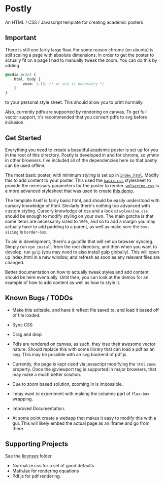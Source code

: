Postly
======

An HTML / CSS / Javascript template for creating academic posters

Important
---------

There is still one fairly large flaw. For some reason chrome (on ubuntu) is
still scaling a page with absolute dimensions. In order to get the poster to
actually fit on a page I had to manually tweak the zoom. You can do this by
adding

```css
@media print {
    html, body {
        zoom: 1.15; /* or w/e is necessary */
    }
}
```

to your personal style sheet. This should allow you to print normally.

Also, currently pdfs are supported by rendering on canvas. To get full vector
support, it's recommended that you convert pdfs to svg before inclusion.

Get Started
-----------

Everything you need to create a beautiful academic poster is set up for you in
the root of this directory. Postly is developed in and for chrome, so ymmv in
other browsers. I've included all of the dependencies here so that postly can
be used offline.

The most basic poster, with minimum styling is set up in
[`index.html`](index.html). Modify this to add content to your poster. This
used the [`basic.css`](basic.css) stylesheet to provide the necessary parameters
for the poster to render. [`wolverine.css`](wolverine.css) is a more advanced
stylesheet that was used to create [this demo](demos/wolverine/index.html).

The template itself is fairly basic html, and should be easily understood with
cursory knowledge of html. Similarly there's nothing too advanced with custom
styling. Cursory knowledge of css and a look at `wolverine.css` should be
enough to modify styling on your own. The main gotcha is that some items are
necessarily sized to `100%`, and so to add a margin you may actually have to add
padding to a parent, as well as make sure the `box-sizing` is `border-box`.

To aid in development, there's a gulpfile that will set up browser
syncing. Simply run `npm install` from the root directory, and then when you
want to develop, run `gulp` (you may need to also install gulp globally). This
will open up index.html in a new window, and refresh as soon as any relevant
files are changed.

Better documentation on how to actually tweak styles and add content should be
here eventually. Until then, you can look at the demos for an example of how to
add content as well as how to style it.

Known Bugs / TODOs
------------------

* Make title editable, and have it reflect file saved to, and load it based off
  of file loaded.
* Sync CSS
* Drag and drop

* Pdfs are rendered on canvas, as such, they lose their awesome vector
  nature. Should replace this with some library that can load a pdf as an
  svg. This may be possible with an svg backend of pdf.js.
* Currently, the page is kept sized via javascript modifying the `html` `zoom`
  property. Once the @viewport tag is supported in major browsers, that may
  make a much better solution.
* Due to zoom based solution, zooming in is impossible.
* I may want to experiment with making the columns part of `flex-box` wrapping.
* Improved Documentation.
* At some point create a webapp that makes it easy to modify this with a
  gui. This will likely embed the actual page as an iframe and go from there.

Supporting Projects
-------------------

See the [licenses](licenses) folder

* Normalize.css for a set of good defaults
* MathJax for rendering equations
* Pdf.js for pdf rendering.
